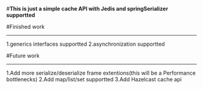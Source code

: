 #**This is just a simple cache API with Jedis and springSerializer supportted**

#Finished work
___
1.generics interfaces supportted
2.asynchronization supportted

#Future work
___
1.Add more serialize/deserialize frame extentions(this will be a Performance bottlenecks)
2.Add map/list/set supportted
3.Add Hazelcast cache api

